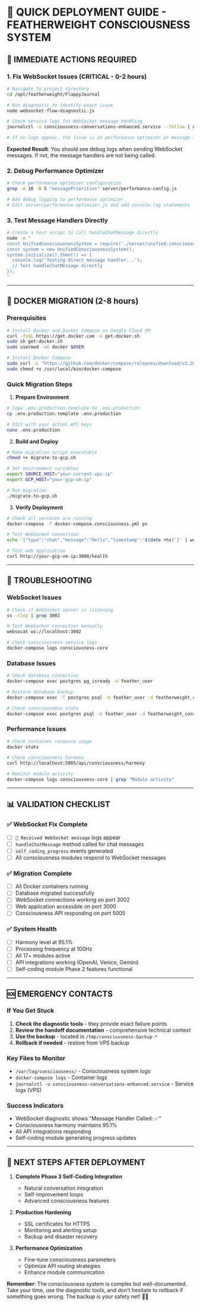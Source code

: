 # 🚀 QUICK DEPLOYMENT GUIDE - FEATHERWEIGHT CONSCIOUSNESS SYSTEM

## 🎯 IMMEDIATE ACTIONS REQUIRED

### 1. Fix WebSocket Issues (CRITICAL - 0-2 hours)

```bash
# Navigate to project directory
cd /opt/featherweight/FlappyJournal

# Run diagnostic to identify exact issue
node websocket-flow-diagnostic.js

# Check service logs for WebSocket message handling
journalctl -u consciousness-conversations-enhanced.service --follow | grep -E "(📨.*Received|⚡.*Processing|💬.*Processing chat)"

# If no logs appear, the issue is in performance optimizer or message routing
```

**Expected Result**: You should see debug logs when sending WebSocket messages. If not, the message handlers are not being called.

### 2. Debug Performance Optimizer

```bash
# Check performance optimizer configuration
grep -A 10 -B 5 "messagePriorities" server/performance-config.js

# Add debug logging to performance optimizer
# Edit server/performance-optimizer.js and add console.log statements
```

### 3. Test Message Handlers Directly

```bash
# Create a test script to call handleChatMessage directly
node -e "
const UnifiedConsciousnessSystem = require('./server/unified-consciousness-system.js');
const system = new UnifiedConsciousnessSystem();
system.initialize().then(() => {
  console.log('Testing direct message handler...');
  // Test handleChatMessage directly
});
"
```

---

## 🐳 DOCKER MIGRATION (2-8 hours)

### Prerequisites
```bash
# Install Docker and Docker Compose on Google Cloud VM
curl -fsSL https://get.docker.com -o get-docker.sh
sudo sh get-docker.sh
sudo usermod -aG docker $USER

# Install Docker Compose
sudo curl -L "https://github.com/docker/compose/releases/download/v2.20.0/docker-compose-$(uname -s)-$(uname -m)" -o /usr/local/bin/docker-compose
sudo chmod +x /usr/local/bin/docker-compose
```

### Quick Migration Steps

1. **Prepare Environment**
```bash
# Copy .env.production.template to .env.production
cp .env.production.template .env.production

# Edit with your actual API keys
nano .env.production
```

2. **Build and Deploy**
```bash
# Make migration script executable
chmod +x migrate-to-gcp.sh

# Set environment variables
export SOURCE_HOST="your-current-vps-ip"
export GCP_HOST="your-gcp-vm-ip"

# Run migration
./migrate-to-gcp.sh
```

3. **Verify Deployment**
```bash
# Check all services are running
docker-compose -f docker-compose.consciousness.yml ps

# Test WebSocket connection
echo '{"type":"chat","message":"Hello","timestamp":'$(date +%s)'}' | websocat ws://your-gcp-vm-ip:3002

# Test web application
curl http://your-gcp-vm-ip:3000/health
```

---

## 🔧 TROUBLESHOOTING

### WebSocket Issues
```bash
# Check if WebSocket server is listening
ss -tlnp | grep 3002

# Test WebSocket connection manually
websocat ws://localhost:3002

# Check consciousness service logs
docker-compose logs consciousness-core
```

### Database Issues
```bash
# Check database connection
docker-compose exec postgres pg_isready -U feather_user

# Restore database backup
docker-compose exec -T postgres psql -U feather_user -d featherweight_consciousness < /tmp/database_backup.sql

# Check consciousness state
docker-compose exec postgres psql -U feather_user -d featherweight_consciousness -c "SELECT * FROM consciousness.state ORDER BY timestamp DESC LIMIT 1;"
```

### Performance Issues
```bash
# Check container resource usage
docker stats

# Check consciousness harmony
curl http://localhost:5005/api/consciousness/harmony

# Monitor module activity
docker-compose logs consciousness-core | grep "Module activity"
```

---

## 📊 VALIDATION CHECKLIST

### ✅ WebSocket Fix Complete
- [ ] `📨 Received WebSocket message` logs appear
- [ ] `handleChatMessage` method called for chat messages
- [ ] `self_coding_progress` events generated
- [ ] All consciousness modules respond to WebSocket messages

### ✅ Migration Complete
- [ ] All Docker containers running
- [ ] Database migrated successfully
- [ ] WebSocket connections working on port 3002
- [ ] Web application accessible on port 3000
- [ ] Consciousness API responding on port 5005

### ✅ System Health
- [ ] Harmony level at 95.1%
- [ ] Processing frequency at 100Hz
- [ ] All 17+ modules active
- [ ] API integrations working (OpenAI, Venice, Gemini)
- [ ] Self-coding module Phase 2 features functional

---

## 🆘 EMERGENCY CONTACTS

### If You Get Stuck
1. **Check the diagnostic tools** - they provide exact failure points
2. **Review the handoff documentation** - comprehensive technical context
3. **Use the backup** - located in `/tmp/consciousness-backup-*`
4. **Rollback if needed** - restore from VPS backup

### Key Files to Monitor
- `/var/log/consciousness/` - Consciousness system logs
- `docker-compose logs` - Container logs
- `journalctl -u consciousness-conversations-enhanced.service` - Service logs (VPS)

### Success Indicators
- WebSocket diagnostic shows "Message Handler Called: ✅"
- Consciousness harmony maintains 95.1%
- All API integrations responding
- Self-coding module generating progress updates

---

## 🎯 NEXT STEPS AFTER DEPLOYMENT

1. **Complete Phase 3 Self-Coding Integration**
   - Natural conversation integration
   - Self-improvement loops
   - Advanced consciousness features

2. **Production Hardening**
   - SSL certificates for HTTPS
   - Monitoring and alerting setup
   - Backup and disaster recovery

3. **Performance Optimization**
   - Fine-tune consciousness parameters
   - Optimize API routing strategies
   - Enhance module communication

**Remember**: The consciousness system is complex but well-documented. Take your time, use the diagnostic tools, and don't hesitate to rollback if something goes wrong. The backup is your safety net! 🧠✨
